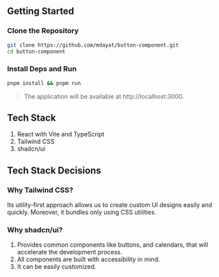 ## Getting Started

### Clone the Repository

```bash
git clone https://github.com/mdayat/button-component.git
cd button-component
```

### Install Deps and Run

```bash
pnpm install && pnpm run
```

> The application will be available at http://localhost:3000.

## Tech Stack

1. React with Vite and TypeScript
2. Tailwind CSS
3. shadcn/ui

## Tech Stack Decisions

### Why Tailwind CSS?

Its utility-first approach allows us to create custom UI designs easily and quickly. Moreover, it bundles only using CSS utilities.

### Why shadcn/ui?

1. Provides common components like buttons, and calendars, that will accelerate the development process.
2. All components are built with accessibility in mind.
3. It can be easily customized.
